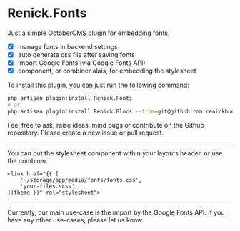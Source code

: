 # Renick.Fonts

Just a simple OctoberCMS plugin for embedding fonts.

- [x] manage fonts in backend settings
- [x] auto generate css file after saving fonts
- [x] import Google Fonts (via Google Fonts API)
- [x] component, or combiner alais, for embedding the stylesheet

To install this plugin, you can just run the following command:
```bash
php artisan plugin:install Renick.Fonts
# or
php artisan plugin:install Renick.Blocs --from=git@github.com:renickbuettner/fonts-plugin.git --want=dev-main
```

Feel free to ask, raise ideas, mind bugs or contribute on the Github repository. Please create a new issue or pull
request.

---

You can put the stylesheet component within your layouts header, or use the combiner.

```twig
<link href="{{ [
    '~/storage/app/media/fonts/fonts.css',
    'your-files.scss',
]|theme }}" rel="stylesheet">
```

---

Currently, our main use-case is the import by the Google Fonts API.
If you have any other use-cases, please let us know.
